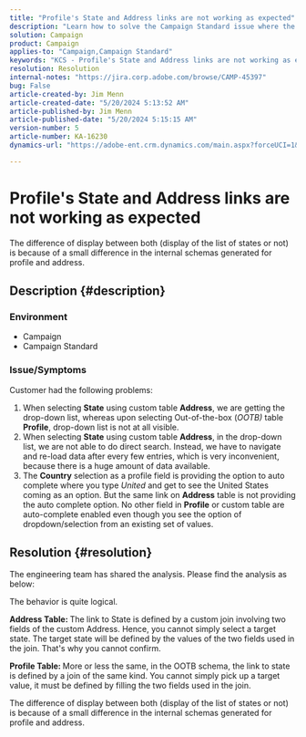 ```yaml
---
title: "Profile's State and Address links are not working as expected"
description: "Learn how to solve the Campaign Standard issue where the drop-down list is not visible when selecting State using custom table Address."
solution: Campaign
product: Campaign
applies-to: "Campaign,Campaign Standard"
keywords: "KCS - Profile's State and Address links are not working as expected "
resolution: Resolution
internal-notes: "https://jira.corp.adobe.com/browse/CAMP-45397"
bug: False
article-created-by: Jim Menn
article-created-date: "5/20/2024 5:13:52 AM"
article-published-by: Jim Menn
article-published-date: "5/20/2024 5:15:15 AM"
version-number: 5
article-number: KA-16230
dynamics-url: "https://adobe-ent.crm.dynamics.com/main.aspx?forceUCI=1&pagetype=entityrecord&etn=knowledgearticle&id=7cbb54ba-6716-ef11-9f8a-6045bd006268"

---
```

# Profile's State and Address links are not working as expected


The difference of display between both (display of the list of states or not) is because of a small difference in the internal schemas generated for profile and address.

## Description {#description}


### <b>Environment</b>

- Campaign
- Campaign Standard


### <b>Issue/Symptoms</b>

Customer had the following problems:

1. When selecting <b>State</b> using custom table <b>Address</b>, we are getting the drop-down list, whereas upon selecting Out-of-the-box (*OOTB)* table <b>Profile</b>, drop-down list is not at all visible.
2. When selecting <b>State</b> using custom table <b>Address</b>, in the drop-down list, we are not able to do direct search. Instead, we have to navigate and re-load data after every few entries, which is very inconvenient, because there is a huge amount of data available.
3. The <b>Country</b> selection as a profile field is providing the option to auto complete where you type *United* and get to see the United States coming as an option. But the same link on <b>Address</b> table is not providing the auto complete option. No other field in <b>Profile</b> or custom table are auto-complete enabled even though you see the option of dropdown/selection from an existing set of values.



## Resolution {#resolution}


The engineering team has shared the analysis. Please find the analysis as below:

The behavior is quite logical.

<b>Address Table: </b>The link to State is defined by a custom join involving two fields of the custom Address. Hence, you cannot simply select a target state.
The target state will be defined by the values of the two fields used in the join. That's why you cannot confirm.

<b>Profile Table: </b>More or less the same, in the OOTB schema, the link to state is defined by a join of the same kind. You cannot simply pick up a target value, it must be defined by filling the two fields used in the join.

The difference of display between both (display of the list of states or not) is because of a small difference in the internal schemas generated for profile and address.


